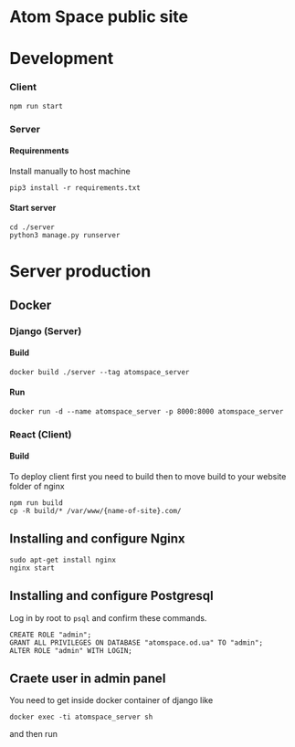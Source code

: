 # Atom Space public site

# Development

### Client

``` 
npm run start
```

### Server

#### Requirenments

Install manually to host machine
```
pip3 install -r requirements.txt
```

#### Start server

```
cd ./server
python3 manage.py runserver
```


# Server production

## Docker 

### Django (Server)

#### Build
```
docker build ./server --tag atomspace_server
```

#### Run
```
docker run -d --name atomspace_server -p 8000:8000 atomspace_server
```

### React (Client)

#### Build

To deploy client first you need to build then to move build to your website folder of nginx  
 
```
npm run build
cp -R build/* /var/www/{name-of-site}.com/
```


## Installing and configure Nginx

```
sudo apt-get install nginx
nginx start
```

## Installing and configure Postgresql

Log in by root to ```psql``` and confirm these commands.
```
CREATE ROLE "admin";
GRANT ALL PRIVILEGES ON DATABASE "atomspace.od.ua" TO "admin";
ALTER ROLE "admin" WITH LOGIN;
```

## Craete user in admin panel

You need to get inside docker container of django like
```
docker exec -ti atomspace_server sh
```
and then run  
